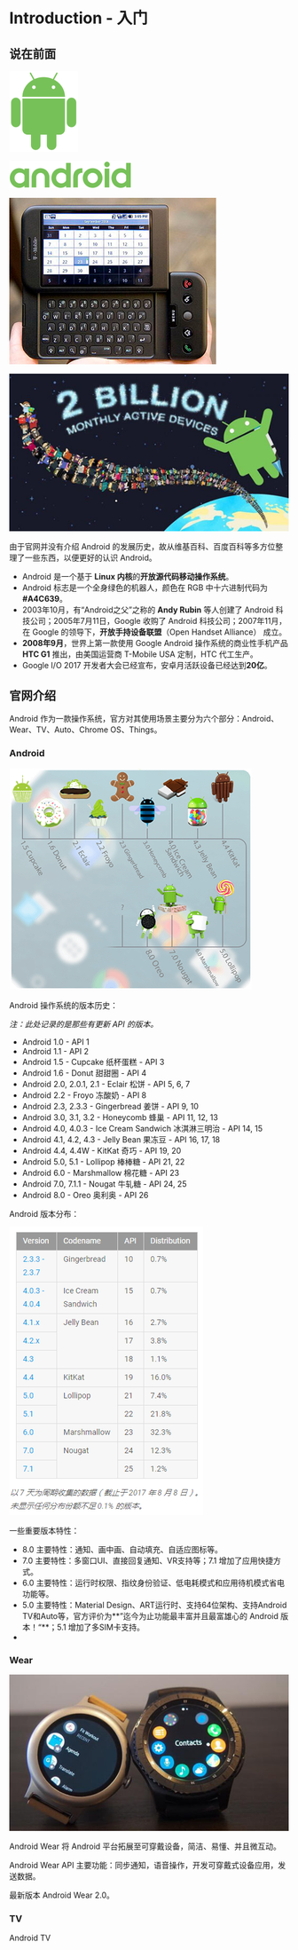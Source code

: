 # Introduction - 入门

## 说在前面

![android_robot_2014](images/android_robot_2014.png)

![android_logo_2014](images/android_logo_2014.png)

![htc_g1](images/htc_g1.jpg)

![2_billion_monthly_active_devices](images/2_billion_monthly_active_devices.jpg)

由于官网并没有介绍 Android 的发展历史，故从维基百科、百度百科等多方位整理了一些东西，以便更好的认识 Android。

- Android 是一个基于 **Linux 内核**的**开放源代码移动操作系统**。
- Android 标志是一个全身绿色的机器人，颜色在 RGB 中十六进制代码为 **#A4C639**。
- 2003年10月，有“Android之父”之称的 **Andy Rubin** 等人创建了 Android 科技公司；2005年7月11日，Google 收购了 Android 科技公司；2007年11月，在 Google 的领导下，**开放手持设备联盟**（Open Handset Alliance） 成立。
- **2008年9月**，世界上第一款使用 Google Android 操作系统的商业性手机产品 **HTC G1** 推出，由美国运营商 T-Mobile USA 定制，HTC 代工生产。
- Google I/O 2017 开发者大会已经宣布，安卓月活跃设备已经达到**20亿**。


## 官网介绍

Android 作为一款操作系统，官方对其使用场景主要分为六个部分：Android、Wear、TV、Auto、Chrome OS、Things。

### Android

![android_version_list](images/android_version_list.png)

Android 操作系统的版本历史：

*注：此处记录的是那些有更新 API 的版本。*

- Android 1.0 - API 1
- Android 1.1 - API 2
- Android 1.5 - Cupcake 纸杯蛋糕 - API 3
- Android 1.6 - Donut 甜甜圈 - API 4
- Android 2.0, 2.0.1, 2.1 - Eclair 松饼 - API 5, 6, 7
- Android 2.2 - Froyo 冻酸奶 - API 8
- Android 2.3, 2.3.3 - Gingerbread 姜饼 - API 9, 10
- Android 3.0, 3.1, 3.2 - Honeycomb 蜂巢 - API 11, 12, 13
- Android 4.0, 4.0.3 - Ice Cream Sandwich 冰淇淋三明治 - API 14, 15
- Android 4.1, 4.2, 4.3 - Jelly Bean 果冻豆 - API 16, 17, 18
- Android 4.4, 4.4W - KitKat 奇巧 - API 19, 20
- Android 5.0, 5.1 - Lollipop 棒棒糖 - API 21, 22
- Android 6.0 - Marshmallow 棉花糖 - API 23
- Android 7.0, 7.1.1 - Nougat 牛轧糖 - API 24, 25
- Android 8.0 - Oreo 奥利奥 - API 26


Android 版本分布：

![android_platform_distribution_20170808](images/android_platform_distribution_20170808.png)

一些重要版本特性：

- 8.0 主要特性：通知、画中画、自动填充、自适应图标等。
- 7.0 主要特性：多窗口UI、直接回复通知、VR支持等；7.1 增加了应用快捷方式。
- 6.0 主要特性：运行时权限、指纹身份验证、低电耗模式和应用待机模式省电功能等。
- 5.0 主要特性：Material Design、ART运行时、支持64位架构、支持Android TV和Auto等，官方评价为**”迄今为止功能最丰富并且最富雄心的 Android 版本！“**；5.1 增加了多SIM卡支持。
- ​

### Wear

![android_wear](images/android_wear.jpg)

Android Wear 将 Android 平台拓展至可穿戴设备，简洁、易懂、并且微互动。

Android Wear API 主要功能：同步通知，语音操作，开发可穿戴式设备应用，发送数据。

最新版本 Android Wear 2.0。

### TV

Android TV 